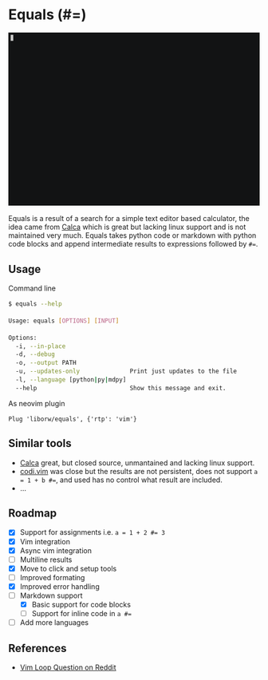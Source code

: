 # Equals (#=)


<p align="center">
  <img src="gif/rec2.gif" alt="animated" />
</p>

Equals is a result of a search for a simple text editor based calculator, the idea came from [Calca](http://calca.io/) which is great but lacking linux support and is not maintained very much. Equals takes python code or markdown with python code blocks and append intermediate results to expressions followed by `#=`.

## Usage

Command line

```sh
$ equals --help

Usage: equals [OPTIONS] [INPUT]

Options:
  -i, --in-place
  -d, --debug
  -o, --output PATH
  -u, --updates-only              Print just updates to the file
  -l, --language [python|py|mdpy]
  --help                          Show this message and exit.

```

As neovim plugin

```vim
Plug 'liborw/equals', {'rtp': 'vim'}
```

## Similar tools

 - [Calca](http://calca.io/) great, but closed source, unmantained and lacking linux support.
 - [codi.vim](https://github.com/metakirby5/codi.vim) was close but the results are not persistent, does not support `a = 1 + b #=`, and used has no control what result are included.
 - ...

## Roadmap

 - [x] Support for assignments i.e. `a = 1 + 2 #= 3`
 - [x] Vim integration
 - [x] Async vim integration
 - [ ] Multiline results
 - [x] Move to click and setup tools
 - [ ] Improved formating
 - [x] Improved error handling
 - [ ] Markdown support
   - [x] Basic support for code blocks
   - [ ] Support for inline code in `a #=`
 - [ ] Add more languages

## References

 - [Vim Loop Question on Reddit](https://www.reddit.com/r/neovim/comments/mw4oe7/lua_cleaning_up_vimloopspawn_properly/)
